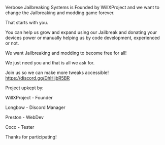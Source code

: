 Verbose Jailbreaking Systems is Founded by WillXProject and we want to change the Jailbreaking and modding game forever.

That starts with you.

You can help us grow and expand using our Jailbreak and donating your devices power or manually helping us by code development, experienced or not.

We want Jailbreaking and modding to become free for all!

We just need you and that is all we ask for.

Join us so we can make more tweaks accessible!
https://discord.gg/DhHjjbR5BR



Project upkept by:

WillXProject - Founder

Longbow - Discord Manager

Preston - WebDev

Coco - Tester

Thanks for participating!
